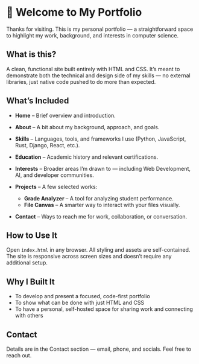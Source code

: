 
# 👋 Welcome to My Portfolio

Thanks for visiting. This is my personal portfolio — a straightforward space to highlight my work, background, and interests in computer science.

## What is this?

A clean, functional site built entirely with HTML and CSS. It’s meant to demonstrate both the technical and design side of my skills — no external libraries, just native code pushed to do more than expected.

## What’s Included

* **Home** – Brief overview and introduction.
* **About** – A bit about my background, approach, and goals.
* **Skills** – Languages, tools, and frameworks I use (Python, JavaScript, Rust, Django, React, etc.).
* **Education** – Academic history and relevant certifications.
* **Interests** – Broader areas I’m drawn to — including Web Development, AI, and developer communities.
* **Projects** – A few selected works:

  * **Grade Analyzer** – A tool for analyzing student performance.
  * **File Canvas** – A smarter way to interact with your files visually.
* **Contact** – Ways to reach me for work, collaboration, or conversation.

## How to Use It

Open `index.html` in any browser. All styling and assets are self-contained. The site is responsive across screen sizes and doesn’t require any additional setup.

## Why I Built It

* To develop and present a focused, code-first portfolio
* To show what can be done with just HTML and CSS
* To have a personal, self-hosted space for sharing work and connecting with others

## Contact

Details are in the Contact section — email, phone, and socials. Feel free to reach out.

